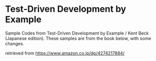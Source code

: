 # Test-Driven Development by Example
Sample Codes from Test-Driven Development by Example / Kent Beck (Japanese edition).
These samples are from the book below, with some changes.

retrieved from 
https://www.amazon.co.jp/dp/4274217884/
